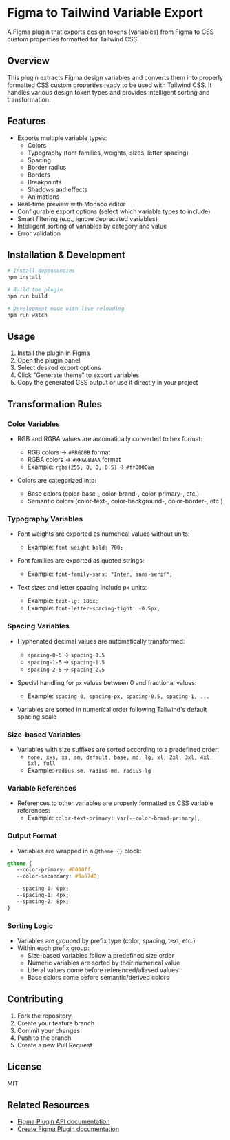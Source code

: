 # Figma to Tailwind Variable Export

A Figma plugin that exports design tokens (variables) from Figma to CSS custom properties formatted for Tailwind CSS.

## Overview

This plugin extracts Figma design variables and converts them into properly formatted CSS custom properties ready to be used with Tailwind CSS. It handles various design token types and provides intelligent sorting and transformation.

## Features

-  Exports multiple variable types:
   -  Colors
   -  Typography (font families, weights, sizes, letter spacing)
   -  Spacing
   -  Border radius
   -  Borders
   -  Breakpoints
   -  Shadows and effects
   -  Animations
-  Real-time preview with Monaco editor
-  Configurable export options (select which variable types to include)
-  Smart filtering (e.g., ignore deprecated variables)
-  Intelligent sorting of variables by category and value
-  Error validation

## Installation & Development

```bash
# Install dependencies
npm install

# Build the plugin
npm run build

# Development mode with live reloading
npm run watch
```

## Usage

1. Install the plugin in Figma
2. Open the plugin panel
3. Select desired export options
4. Click "Generate theme" to export variables
5. Copy the generated CSS output or use it directly in your project

## Transformation Rules

### Color Variables

-  RGB and RGBA values are automatically converted to hex format:

   -  RGB colors → `#RRGGBB` format
   -  RGBA colors → `#RRGGBBAA` format
   -  Example: `rgba(255, 0, 0, 0.5)` → `#ff0000aa`

-  Colors are categorized into:
   -  Base colors (color-base-, color-brand-, color-primary-, etc.)
   -  Semantic colors (color-text-, color-background-, color-border-, etc.)

### Typography Variables

-  Font weights are exported as numerical values without units:

   -  Example: `font-weight-bold: 700;`

-  Font families are exported as quoted strings:

   -  Example: `font-family-sans: "Inter, sans-serif";`

-  Text sizes and letter spacing include px units:
   -  Example: `text-lg: 18px;`
   -  Example: `font-letter-spacing-tight: -0.5px;`

### Spacing Variables

-  Hyphenated decimal values are automatically transformed:

   -  `spacing-0-5` → `spacing-0.5`
   -  `spacing-1-5` → `spacing-1.5`
   -  `spacing-2-5` → `spacing-2.5`

-  Special handling for `px` values between 0 and fractional values:

   -  Example: `spacing-0, spacing-px, spacing-0.5, spacing-1, ...`

-  Variables are sorted in numerical order following Tailwind's default spacing scale

### Size-based Variables

-  Variables with size suffixes are sorted according to a predefined order:
   -  `none, xxs, xs, sm, default, base, md, lg, xl, 2xl, 3xl, 4xl, 5xl, full`
   -  Example: `radius-sm, radius-md, radius-lg`

### Variable References

-  References to other variables are properly formatted as CSS variable references:
   -  Example: `color-text-primary: var(--color-brand-primary);`

### Output Format

-  Variables are wrapped in a `@theme {}` block:

```css
@theme {
   --color-primary: #0080ff;
   --color-secondary: #5a67d8;

   --spacing-0: 0px;
   --spacing-1: 4px;
   --spacing-2: 8px;
}
```

### Sorting Logic

-  Variables are grouped by prefix type (color, spacing, text, etc.)
-  Within each prefix group:
   -  Size-based variables follow a predefined size order
   -  Numeric variables are sorted by their numerical value
   -  Literal values come before referenced/aliased values
   -  Base colors come before semantic/derived colors

## Contributing

1. Fork the repository
2. Create your feature branch
3. Commit your changes
4. Push to the branch
5. Create a new Pull Request

## License

MIT

## Related Resources

-  [Figma Plugin API documentation](https://figma.com/plugin-docs/)
-  [Create Figma Plugin documentation](https://yuanqing.github.io/create-figma-plugin/)
